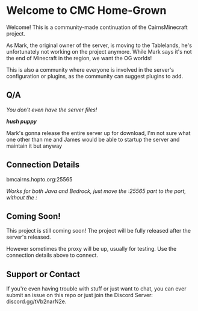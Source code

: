 # Welcome to CMC Home-Grown

Welcome! This is a community-made continuation of the CairnsMinecraft project.

As Mark, the original owner of the server, is moving to the Tablelands, he's unfortunately not working on the project anymore.
While Mark says it's not the end of Minecraft in the region, we want the OG worlds!

This is also a community where everyone is involved in the server's configuration or plugins, as the community can suggest plugins to add.

## Q/A

*You don't even have the server files!*

***hush puppy***

Mark's gonna release the entire server up for download, I'm not sure what one other than me and James would be able to startup the server and maintain it but anyway

## Connection Details

bmcairns.hopto.org:25565

*Works for both Java and Bedrock, just move the :25565 part to the port, without the :*

## Coming Soon!

This project is still coming soon! The project will be fully released after the server's released.

However sometimes the proxy will be up, usually for testing. Use the connection details above to connect.

## Support or Contact

If you're even having trouble with stuff or just want to chat, you can ever submit an issue on this repo or just join the Discord Server: discord.gg/tVb2narN2e.
